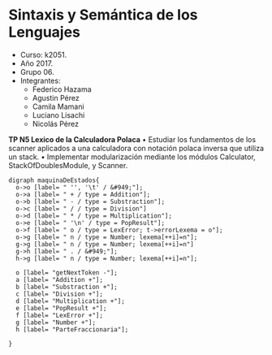 # Sintaxis y Semántica de los Lenguajes
- Curso: k2051.
- Año 2017.
- Grupo 06.
- Integrantes:
  - Federico Hazama
  - Agustin Pérez
  - Camila Mamani
  - Luciano Lisachi
  - Nicolás Pérez
  
 **TP N5 Lexico de la Calculadora Polaca**
 • Estudiar los fundamentos de los scanner aplicados a una calculadora con notación polaca inversa que utiliza un stack.
 • Implementar modularización mediante los módulos Calculator, StackOfDoublesModule, y Scanner.
 
 ``` [dot]
digraph maquinaDeEstados{
   o->o [label= " '', '\t' / &#949;"];
   o->a [label= " + / type = Addition"];
   o->b [label= " - / type = Substraction"];
   o->c [label= " / / type = Division"]
   o->d [label= " * / type = Multiplication"];
   o->e [label= " '\n' / type = PopResult"];
   o->f [label= " o / type = LexError; t->errorLexema = o"];
   o->g [label= " n / type = Number; lexema[++i]=n"];
   g->g [label= " n / type = Number; lexema[++i]=n"]
   g->h [label= " . / &#949;"];
   h->g [label= " n / type = Number; lexema[++i]=n"];

   o [label= "getNextToken -"];
   a [label= "Addition +"];
   b [label= "Substraction +"];
   c [label= "Division +"];
   d [label= "Multiplication +"];
   e [label= "PopResult +"];
   f [label= "LexError +"];
   g [label= "Number +"];	
   h [label= "ParteFraccionaria"];

}
 ```
 
 

